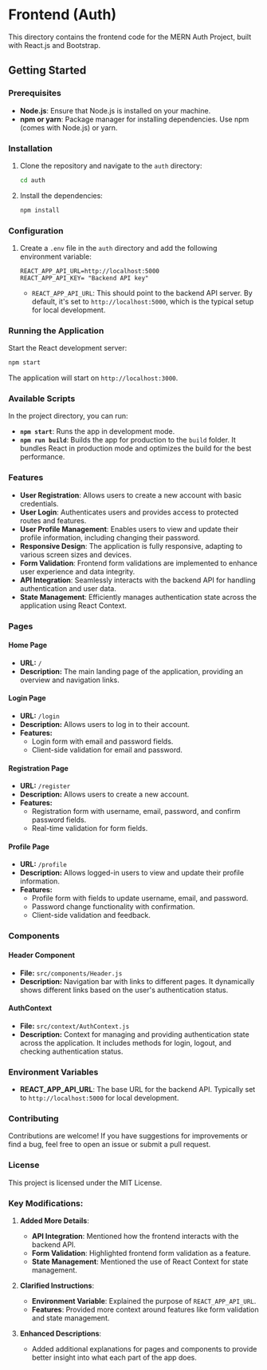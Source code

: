 
# Frontend (Auth)

This directory contains the frontend code for the MERN Auth Project, built with React.js and Bootstrap.

## Getting Started

### Prerequisites

- **Node.js**: Ensure that Node.js is installed on your machine.
- **npm or yarn**: Package manager for installing dependencies. Use npm (comes with Node.js) or yarn.

### Installation

1. Clone the repository and navigate to the `auth` directory:
   ```sh
   cd auth
   ```

2. Install the dependencies:
   ```sh
   npm install
   ```

### Configuration

1. Create a `.env` file in the `auth` directory and add the following environment variable:

   ```env
   REACT_APP_API_URL=http://localhost:5000
   REACT_APP_API_KEY= "Backend API key"
   ```

   - `REACT_APP_API_URL`: This should point to the backend API server. By default, it's set to `http://localhost:5000`, which is the typical setup for local development.

### Running the Application

Start the React development server:
```sh
npm start
```

The application will start on `http://localhost:3000`.

### Available Scripts

In the project directory, you can run:

- **`npm start`**: Runs the app in development mode.
- **`npm run build`**: Builds the app for production to the `build` folder. It bundles React in production mode and optimizes the build for the best performance.

### Features

- **User Registration**: Allows users to create a new account with basic credentials.
- **User Login**: Authenticates users and provides access to protected routes and features.
- **User Profile Management**: Enables users to view and update their profile information, including changing their password.
- **Responsive Design**: The application is fully responsive, adapting to various screen sizes and devices.
- **Form Validation**: Frontend form validations are implemented to enhance user experience and data integrity.
- **API Integration**: Seamlessly interacts with the backend API for handling authentication and user data.
- **State Management**: Efficiently manages authentication state across the application using React Context.

### Pages

#### Home Page

- **URL:** `/`
- **Description:** The main landing page of the application, providing an overview and navigation links.

#### Login Page

- **URL:** `/login`
- **Description:** Allows users to log in to their account.
- **Features:**
  - Login form with email and password fields.
  - Client-side validation for email and password.

#### Registration Page

- **URL:** `/register`
- **Description:** Allows users to create a new account.
- **Features:**
  - Registration form with username, email, password, and confirm password fields.
  - Real-time validation for form fields.

#### Profile Page

- **URL:** `/profile`
- **Description:** Allows logged-in users to view and update their profile information.
- **Features:**
  - Profile form with fields to update username, email, and password.
  - Password change functionality with confirmation.
  - Client-side validation and feedback.

### Components

#### Header Component

- **File:** `src/components/Header.js`
- **Description:** Navigation bar with links to different pages. It dynamically shows different links based on the user's authentication status.

#### AuthContext

- **File:** `src/context/AuthContext.js`
- **Description:** Context for managing and providing authentication state across the application. It includes methods for login, logout, and checking authentication status.

### Environment Variables

- **REACT_APP_API_URL**: The base URL for the backend API. Typically set to `http://localhost:5000` for local development.

### Contributing

Contributions are welcome! If you have suggestions for improvements or find a bug, feel free to open an issue or submit a pull request.

### License

This project is licensed under the MIT License.

### Key Modifications:

1. **Added More Details**:
   - **API Integration**: Mentioned how the frontend interacts with the backend API.
   - **Form Validation**: Highlighted frontend form validation as a feature.
   - **State Management**: Mentioned the use of React Context for state management.

2. **Clarified Instructions**:
   - **Environment Variable**: Explained the purpose of `REACT_APP_API_URL`.
   - **Features**: Provided more context around features like form validation and state management.

3. **Enhanced Descriptions**:
   - Added additional explanations for pages and components to provide better insight into what each part of the app does.

